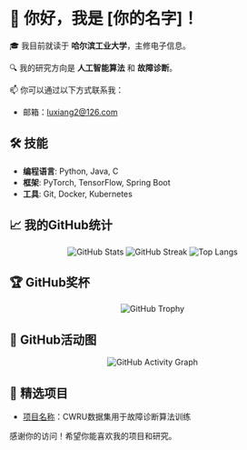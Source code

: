 # 👋 你好，我是 [你的名字]！

🎓 我目前就读于 **哈尔滨工业大学**，主修电子信息。

🔍 我的研究方向是 **人工智能算法** 和 **故障诊断**。

📫 你可以通过以下方式联系我：
- 邮箱：luxiang2@126.com

## 🛠 技能

- **编程语言**: Python, Java, C
- **框架**: PyTorch, TensorFlow, Spring Boot
- **工具**: Git, Docker, Kubernetes

## 📈 我的GitHub统计

<p align="center">
  <img src="https://github-readme-stats.vercel.app/api?username=AiChiXiaoXiongBingGan&show_icons=true&theme=radical" alt="GitHub Stats" />
  <img src="https://github-readme-streak-stats.herokuapp.com/?user=AiChiXiaoXiongBingGan&theme=radical" alt="GitHub Streak" />
  <img src="https://github-readme-stats.vercel.app/api/top-langs/?username=AiChiXiaoXiongBingGan&layout=compact&theme=radical" alt="Top Langs" />
</p>

## 🏆 GitHub奖杯

<p align="center">
  <img src="https://github-profile-trophy.vercel.app/?username=AiChiXiaoXiongBingGan&theme=onedark" alt="GitHub Trophy" />
</p>

## 🌟 GitHub活动图

<p align="center">
  <img src="https://activity-graph.herokuapp.com/graph?username=AiChiXiaoXiongBingGan&theme=react-dark" alt="GitHub Activity Graph" />
</p>

## 🌟 精选项目

- [项目名称](https://github.com/AiChiXiaoXiongBingGan/CWRU-dataset)：CWRU数据集用于故障诊断算法训练

感谢你的访问！希望你能喜欢我的项目和研究。
